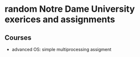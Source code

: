 # random Notre Dame University exerices and assignments

## Courses
- advanced OS: 
    simple multiprocessing assigment
